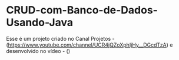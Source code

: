 # CRUD-com-Banco-de-Dados-Usando-Java
Esse é um projeto  criado no Canal Projetos - (https://www.youtube.com/channel/UCR4jQZoXphIjHy__DGcdTzA) e desenvolvido no vídeo - ()
